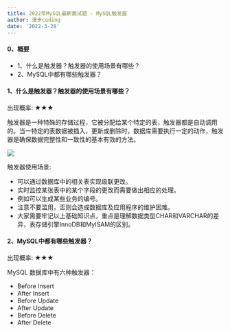 ```yaml
---
title: 2022年MySQL最新面试题 - MySQL触发器
author: 漫步coding
date: '2022-3-28'
---
```


#### 0、概要

- 1、什么是触发器？触发器的使用场景有哪些？  
- 2、MySQL中都有哪些触发器？     


#### 1、什么是触发器？触发器的使用场景有哪些？  

出现概率: ★★★

触发器是一种特殊的存储过程，它被分配给某个特定的表，触发器都是自动调用的。当一特定的表数据被插入，更新或删除时，数据库需要执行一定的动作，触发器是确保数据完整性和一致性的基本有效的方法。


![](https://images.xiaozhuanlan.com/uploads/photo/2022/d0169556-d9f6-46c1-a04a-ad8a187f00db.png)

触发器使用场景:

- 可以通过数据库中的相关表实现级联更改。
- 实时监控某张表中的某个字段的更改而需要做出相应的处理。
- 例如可以生成某些业务的编号。
- 注意不要滥用，否则会造成数据库及应用程序的维护困难。
- 大家需要牢记以上基础知识点，重点是理解数据类型CHAR和VARCHAR的差异，表存储引擎InnoDB和MyISAM的区别。

#### 2、MySQL中都有哪些触发器？     

出现概率: ★★★

MySQL 数据库中有六种触发器：

- Before Insert
- After Insert
- Before Update
- After Update
- Before Delete
- After Delete